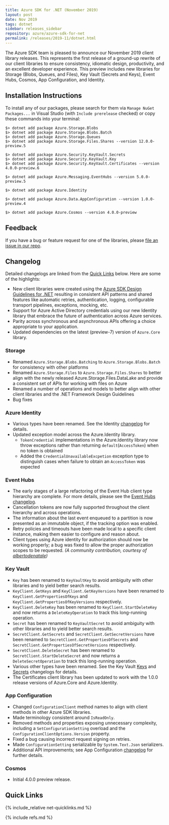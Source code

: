 ```yaml
---
title: Azure SDK for .NET (November 2019)
layout: post
date: Nov 2019
tags: dotnet
sidebar: releases_sidebar
repository: azure/azure-sdk-for-net
permalink: /releases/2019-11/dotnet.html
---
```


The Azure SDK team is pleased to announce our November 2019 client library releases.  This represents the first release of a ground-up rewrite of our client libraries to ensure consistency, idiomatic design, productivity, and an excellent developer experience.  This preview includes new libraries for Storage (Blobs, Queues, and Files), Key Vault (Secrets and Keys), Event Hubs, Cosmos, App Configuration, and Identity.

## Installation Instructions

To install any of our packages, please search for them via `Manage NuGet Packages...` in Visual Studio (with `Include prerelease` checked) or copy these commands into your terminal:

    $> dotnet add package Azure.Storage.Blobs
    $> dotnet add package Azure.Storage.Blobs.Batch
    $> dotnet add package Azure.Storage.Queues
    $> dotnet add package Azure.Storage.Files.Shares --version 12.0.0-preview.5

    $> dotnet add package Azure.Security.KeyVault.Secrets
    $> dotnet add package Azure.Security.KeyVault.Key
    $> dotnet add package Azure.Security.KeyVault.Certificates --version 4.0.0-preview.6

    $> dotnet add package Azure.Messaging.EventHubs --version 5.0.0-preview.5

    $> dotnet add package Azure.Identity

    $> dotnet add package Azure.Data.AppConfiguration --version 1.0.0-preview.4

    $> dotnet add package Azure.Cosmos --version 4.0.0-preview

## Feedback

If you have a bug or feature request for one of the libraries, please [file an issue in our repo](https://github.com/Azure/azure-sdk-for-net/issues/new/choose).

## Changelog

Detailed changelogs are linked from the [Quick Links](#quick-links) below. Here are some of the highlights:

- New client libraries were created using the [Azure SDK Design Guidelines for .NET](https://azure.github.io/azure-sdk/dotnet_introduction.html) resulting in consistent API patterns and shared features like automatic retries, authentication, logging, configurable transport pipelines, exceptions, mocking, etc.
- Support for Azure Active Directory credentials using our new Identity library that embrace the future of authentication across Azure services.
- Parity across synchronous and asynchronous APIs offering a choice appropriate to your application.
- Updated dependencies on the latest (preview-7) version of `Azure.Core` library.

### Storage
- Renamed `Azure.Storage.Blobs.Batching` to `Azure.Storage.Blobs.Batch` for
  consistency with other platforms
- Renamed `Azure.Storage.Files` to `Azure.Storage.Files.Shares` to better align
  with the newly released Azure.Storage.Files.DataLake and provide a consistent
  set of APIs for working with files on Azure
- Renamed a number of operations and models to better align with other client
  libraries and the .NET Framework Design Guidelines
- Bug fixes

### Azure Identity

- Various types have been renamed. See the Identity [changelog](https://github.com/Azure/azure-sdk-for-net/blob/master/sdk/identity/Azure.Identity/CHANGELOG.md) for details.
- Updated exception model across the Azure.Identity library.
  - `TokenCredential` implementations in the Azure.Identity library now throw exceptions rather than returning `default`(`AccessToken`) when no token is obtained
  - Added the `CredentialUnavailableExcpetion` exception type to distinguish cases when failure to obtain an `AccessToken` was expected

### Event Hubs

- The early stages of a large refactoring of the Event Hub client type hierarchy are complete. For more details, please see the [Event Hubs changelog](https://github.com/Azure/azure-sdk-for-net/blob/master/sdk/eventhub/Azure.Messaging.EventHubs/CHANGELOG.md#500-preview5-2019-11-04).
- Cancellation tokens are now fully supported throughout the client hierarchy and across operations.
- The information about the last event enqueued to a partition is now presented as an immutable object, if the tracking option was enabled.
- Retry policies and timeouts have been made local to a specific client instance, making them easier to configure and reason about.
- Client types using Azure identity for authorization should now be working properly; a bug was fixed to allow the proper authorization scopes to be requested.
  _(A community contribution, courtesy of [albertodenatale](https://github.com/albertodenatale))_


### Key Vault

- `Key` has been renamed to `KeyVaultKey` to avoid ambiguity with other libraries and to yield better search results.
- `KeyClient.GetKeys` and `KeyClient.GetKeyVersions` have been renamed to `KeyClient.GetPropertiesOfKeys` and `KeyClient.GetPropertiesOfKeyVersions` respectively.
- `KeyClient.DeleteKey` has been renamed to `KeyClient.StartDeleteKey` and now returns a `DeleteKeyOperation` to track this long-running operation.
- `Secret` has been renamed to `KeyVaultSecret` to avoid ambiguity with other libraries and to yield better search results.
- `SecretClient.GetSecrets` and `SecretClient.GetSecretVersions` have been renamed to `SecretClient.GetPropertiesOfSecrets` and `SecretClient.GetPropertiesOfSecretVersions` respectively.
- `SecretClient.DeleteSecret` has been renamed to `SecretClient.StartDeleteSecret` and now returns a `DeleteSecretOperation` to track this long-running operation.
- Various other types have been renamed. See the Key Vault [Keys](https://github.com/Azure/azure-sdk-for-net/tree/master/sdk/keyvault/Azure.Security.KeyVault.Keys/ChangeLog.md)
  and [Secrets](https://github.com/Azure/azure-sdk-for-net/tree/master/sdk/keyvault/Azure.Security.KeyVault.Keys/ChangeLog.md) changelogs for details.
- The Certificates client library has been updated to work with the 1.0.0 release versions of Azure.Core and Azure.Identity.

### App Configuration

- Changed `ConfigurationClient` method names to align with client methods in other Azure SDK libraries.
- Made terminology consistent around `IsReadOnly`.
- Removed methods and properties exposing unnecessary complexity, including a `SetConfigurationSetting` overload and the `ConfigurationClientOptions.Version` property.
- Fixed a bug causing incorrect request signing on retries.
- Made `ConfigurationSetting` serializable by `System.Text.Json` serializers.
- Additional API improvements; see App Configuration [changelog](https://github.com/Azure/azure-sdk-for-net/tree/Azure.Data.AppConfiguration_1.0.0-preview.4/sdk/appconfiguration/Azure.Data.AppConfiguration/CHANGELOG.md) for further details.

### Cosmos

- Initial 4.0.0 preview release.

## Quick Links

{% include_relative net-quicklinks.md %}

{% include refs.md %}
